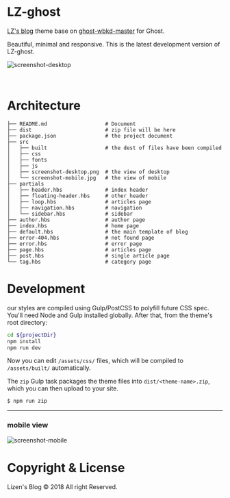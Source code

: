 # LZ-ghost

[LZ's blog](https://blog.lizen.me) theme base on [ghost-wbkd-master](https://github.com/wbkd/ghost-wbkd) for Ghost. 

Beautiful, minimal and responsive. This is the latest development version of LZ-ghost.

![screenshot-desktop](https://i.imgur.com/B2qZxfD.png)

&nbsp;

# Architecture

```
├── README.md                   # Document
├── dist                        # zip file will be here
├── package.json                # the project document
├── src                         
│   ├── built                   # the dest of files have been compiled
│   ├── css                     
│   ├── fonts                   
│   ├── js                      
│   ├── screenshot-desktop.png  # the view of desktop
│   └── screenshot-mobile.jpg   # the view of mobile
├── partials                    
│   ├── header.hbs              # index header
│   ├── floating-header.hbs     # other header
│   ├── loop.hbs                # articles page
│   ├── navigation.hbs          # navigation
│   └── sidebar.hbs             # sidebar
├── author.hbs                  # author page
├── index.hbs                   # home page
├── default.hbs                 # the main template of blog
├── error-404.hbs               # not found page
├── error.hbs                   # error page
├── page.hbs                    # articles page
├── post.hbs                    # single article page
└── tag.hbs                     # category page
```

# Development

our styles are compiled using Gulp/PostCSS to polyfill future CSS spec. You'll need Node and Gulp installed globally. After that, from the theme's root directory:

```bash
cd ${projectDir}
npm install
npm run dev
```

Now you can edit `/assets/css/` files, which will be compiled to `/assets/built/` automatically.

The `zip` Gulp task packages the theme files into `dist/<theme-name>.zip`, which you can then upload to your site.

```bash
$ npm run zip
```
---

### mobile view

![screenshot-mobile](https://i.imgur.com/ELhZQsP.jpg)

# Copyright & License

Lizen's Blog © 2018 All right Reserved.